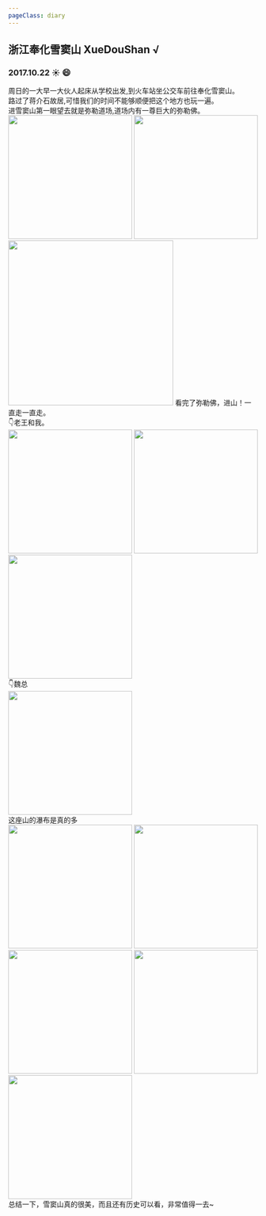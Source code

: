 ```yaml
---
pageClass: diary
---
```

## 浙江奉化雪窦山 XueDouShan √
<base-photowall value="journey/zjxds/" :number="28"/>

### 2017.10.22 ☀️ 😄
周日的一大早一大伙人起床从学校出发,到火车站坐公交车前往奉化雪窦山。 <br>
路过了蒋介石故居,可惜我们的时间不能够顺便把这个地方也玩一遍。 <br>
进雪窦山第一眼望去就是弥勒道场,道场内有一尊巨大的弥勒佛。<br>
<img src="http://cdn.chenyingshuang.cn/journey/zjxds/22.jpg?imageMogr2/auto-orient" height="250"/>
<img src="http://cdn.chenyingshuang.cn/journey/zjxds/21.jpg?imageMogr2/auto-orient" height="250"/>
<img src="http://cdn.chenyingshuang.cn/journey/zjxds/23.jpg?imageMogr2/auto-orient" width="333"/>
看完了弥勒佛，进山！一直走一直走。<br>
👇老王和我。<br>
<img src="http://cdn.chenyingshuang.cn/journey/zjxds/16.jpg?imageMogr2/auto-orient" height="250"/>
<img src="http://cdn.chenyingshuang.cn/journey/zjxds/26.jpg?imageMogr2/auto-orient" height="250"/>
<img src="http://cdn.chenyingshuang.cn/journey/zjxds/18.jpg?imageMogr2/auto-orient" height="250"/><br>
👇魏总<br>
<img src="http://cdn.chenyingshuang.cn/journey/zjxds/5.jpg?imageMogr2/auto-orient" height="250"/><br>
这座山的瀑布是真的多<br>
<img src="http://cdn.chenyingshuang.cn/journey/zjxds/3.jpg?imageMogr2/auto-orient" height="250"/>
<img src="http://cdn.chenyingshuang.cn/journey/zjxds/4.jpg?imageMogr2/auto-orient" height="250"/>
<img src="http://cdn.chenyingshuang.cn/journey/zjxds/11.jpg?imageMogr2/auto-orient" height="250"/>
<img src="http://cdn.chenyingshuang.cn/journey/zjxds/17.jpg?imageMogr2/auto-orient" height="250"/>
<img src="http://cdn.chenyingshuang.cn/journey/zjxds/27.jpg?imageMogr2/auto-orient" height="250"/><br>
总结一下，雪窦山真的很美，而且还有历史可以看，非常值得一去~